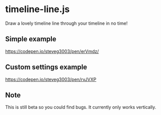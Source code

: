 # timeline-line.js
Draw a lovely timeline line through your timeline in no time!

## Simple example
https://codepen.io/steveg3003/pen/erVmdz/

## Custom settings example
https://codepen.io/steveg3003/pen/rvJVXP

## Note
This is still beta so you could find bugs. It currently only works vertically.
